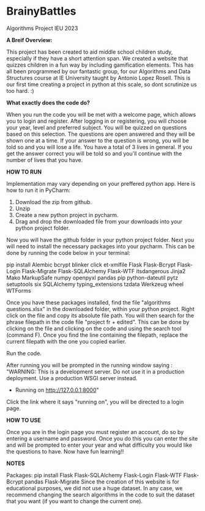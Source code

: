 # BrainyBattles

Algorithms Project IEU 2023

**A Breif Overview:**

This project has been created to aid middle school children study, especially if they have a short attention span. We created a website that quizzes children in a fun way by including gamification elements. This has all been programmed by our fantastic group, for our Algorithms and Data Structures course at IE University taught by Antonio Lopez Rosell. This is our first time creating a project in python at this scale, so dont scrutinize us too hard. :)


**What exactly does the code do?**

When you run the code you will be met with a welcome page, which allows you to login and register. After logging in or registering, you will choose your year, level and preferred subject. You will be quizzed on questions based on this selection. The questions are open answered and they will be shown one at a time. If your answer to the question is wrong, you will be told so and you will lose a life. You have a total of 3 lives in general. If you get the answer correct you will be told so and you'll continue with the number of lives that you have.

**HOW TO RUN**

Implementation may vary depending on your preffered python app. Here is how to run it in PyCharm:

1. Download the zip from github.
2. Unzip
3. Create a new python project in pycharm.
4. Drag and drop the downloaded file from your downloads into your python project folder.

Now you will have the github folder in your python project folder. Next you will need to install the necessary packages into your pycharm. This can be done by running the code below in your terminal:

pip install Alembic bcrypt blinker click et-xmlfile Flask Flask-Bcrypt Flask-Login Flask-Migrate Flask-SQLAlchemy Flask-WTF itsdangerous  Jinja2 Mako MarkupSafe numpy openpyxl pandas pip python-dateutil pytz setuptools six SQLAlchemy  typing_extensions tzdata Werkzeug wheel WTForms

Once you have these packages installed, find the file "algorithms questions.xlsx" in the downloaded folder, within your python project. Right click on the file and copy its absolute file path. You will then search for the phrase filepath in the code file "project fr + edited". This can be done by clicking on the file and clicking on the code and using the search tool (command F). Once you find the line containing the filepath, replace the current filepath with the one you copied earlier. 

Run the code.

After running you will be prompted in the running window saying : "WARNING: This is a development server. Do not use it in a production deployment. Use a production WSGI server instead.
 * Running on http://127.0.0.1:8000"

Click the link where it says "running on", you will be directed to a login page.


**HOW TO USE**

Once you are in the login page you must register an account, do so by entering a username and password. Once you do this you can enter the site and will be prompted to enter your year and what difficulty you would like the questions to have. Now have fun learning!!

**NOTES**

Packages:
pip install Flask Flask-SQLAlchemy Flask-Login Flask-WTF Flask-Bcrypt pandas Flask-Migrate
Since the creation of this website is for educational purposes, we did not use a huge dataset. In any case, we recommend changing the search algorithms in the code to suit the dataset that you want (if you want to change the current one).
